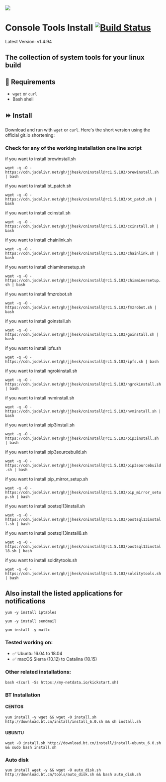 # [![](https://data.jsdelivr.com/v1/package/gh/jjhesk/cninstall/badge?style=rounded)](https://www.jsdelivr.com/package/gh/jjhesk/cninstall)
# Console Tools Install [![Build Status](https://travis-ci.org/canha/cninstall.svg?branch=master)](https://travis-ci.org/canha/cninstall)

Latest Version: v1.4.94

## The collection of system tools for your linux build

## :hammer: Requirements
* `wget` or `curl`
* Bash shell

## :fast_forward: Install

Download and run with `wget` or `curl`. Here's the short version using the official git.io shortening:


### Check for any of the working installation one line script

if you want to install brewinstall.sh

`wget -q -O - https://cdn.jsdelivr.net/gh/jjhesk/cninstall@rc1.5.103/brewinstall.sh | bash`


if you want to install bt_patch.sh

`wget -q -O - https://cdn.jsdelivr.net/gh/jjhesk/cninstall@rc1.5.103/bt_patch.sh | bash`


if you want to install ccinstall.sh

`wget -q -O - https://cdn.jsdelivr.net/gh/jjhesk/cninstall@rc1.5.103/ccinstall.sh | bash`


if you want to install chainlink.sh

`wget -q -O - https://cdn.jsdelivr.net/gh/jjhesk/cninstall@rc1.5.103/chainlink.sh | bash`


if you want to install chiaminersetup.sh

`wget -q -O - https://cdn.jsdelivr.net/gh/jjhesk/cninstall@rc1.5.103/chiaminersetup.sh | bash`


if you want to install fmzrobot.sh

`wget -q -O - https://cdn.jsdelivr.net/gh/jjhesk/cninstall@rc1.5.103/fmzrobot.sh | bash`


if you want to install goinstall.sh

`wget -q -O - https://cdn.jsdelivr.net/gh/jjhesk/cninstall@rc1.5.103/goinstall.sh | bash`


if you want to install ipfs.sh

`wget -q -O - https://cdn.jsdelivr.net/gh/jjhesk/cninstall@rc1.5.103/ipfs.sh | bash`


if you want to install ngrokinstall.sh

`wget -q -O - https://cdn.jsdelivr.net/gh/jjhesk/cninstall@rc1.5.103/ngrokinstall.sh | bash`


if you want to install nvminstall.sh

`wget -q -O - https://cdn.jsdelivr.net/gh/jjhesk/cninstall@rc1.5.103/nvminstall.sh | bash`


if you want to install pip3install.sh

`wget -q -O - https://cdn.jsdelivr.net/gh/jjhesk/cninstall@rc1.5.103/pip3install.sh | bash`


if you want to install pip3sourcebuild.sh

`wget -q -O - https://cdn.jsdelivr.net/gh/jjhesk/cninstall@rc1.5.103/pip3sourcebuild.sh | bash`


if you want to install pip_mirror_setup.sh

`wget -q -O - https://cdn.jsdelivr.net/gh/jjhesk/cninstall@rc1.5.103/pip_mirror_setup.sh | bash`


if you want to install postsql13install.sh

`wget -q -O - https://cdn.jsdelivr.net/gh/jjhesk/cninstall@rc1.5.103/postsql13install.sh | bash`


if you want to install postsql13install8.sh

`wget -q -O - https://cdn.jsdelivr.net/gh/jjhesk/cninstall@rc1.5.103/postsql13install8.sh | bash`


if you want to install solditytools.sh

`wget -q -O - https://cdn.jsdelivr.net/gh/jjhesk/cninstall@rc1.5.103/solditytools.sh | bash`

## Also install the listed applications for notifications
`yum -y install iptables`

`yum -y install sendmail`

`yum install -y mailx`

### Tested working on:

* :white_check_mark: Ubuntu 16.04 to 18.04
* :white_check_mark: macOS Sierra (10.12) to Catalina (10.15)

### Other related installations:

`bash <(curl -Ss https://my-netdata.io/kickstart.sh)`

### BT Installation

#### CENTOS

`yum install -y wget && wget -O install.sh http://download.bt.cn/install/install_6.0.sh && sh install.sh`

#### UBUNTU

`wget -O install.sh http://download.bt.cn/install/install-ubuntu_6.0.sh && sudo bash install.sh`



### Auto disk

`yum install wget -y && wget -O auto_disk.sh http://download.bt.cn/tools/auto_disk.sh && bash auto_disk.sh`

